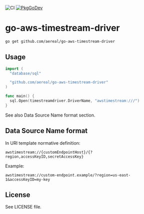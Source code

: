 ![CI][ci-status]
[![PkgGoDev][pkg-go-dev-badge]][pkg-go-dev]

# go-aws-timestream-driver

```sh
go get github.com/aereal/go-aws-timestream-driver
```

## Usage

```go
import (
  "database/sql"

  "github.com/aereal/go-aws-timestream-driver"
)

func main() {
  sql.Open(timestreamdriver.DriverName, "awstimestream:///")
}
```

See also Data Source Name format section.

## Data Source Name format

In URI template normative definition:

```
awstimestream://{customEndpointHost}/{?region,accessKeyID,secretAccessKey}
```

Example:

```
awstimestream://custom-endpoint.example/?region=us-east-1&accessKeyID=my-key
```

## License

See LICENSE file.

[pkg-go-dev]: https://pkg.go.dev/github.com/aereal/go-aws-timestream-driver
[pkg-go-dev-badge]: https://pkg.go.dev/badge/aereal/go-aws-timestream-driver
[ci-status]: https://github.com/aereal/go-aws-timestream-driver/workflows/CI/badge.svg?branch=main
